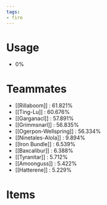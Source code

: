 ```yaml
---
tags:
- fire
---
```

# Usage
- 0%
# Teammates
- [[Rillaboom]] : 61.821%
- [[Ting-Lu]] : 60.676%
- [[Garganacl]] : 57.891%
- [[Grimmsnarl]] : 56.835%
- [[Ogerpon-Wellspring]] : 56.334%
- [[Ninetales-Alola]] : 9.894%
- [[Iron Bundle]] : 6.539%
- [[Baxcalibur]] : 6.388%
- [[Tyranitar]] : 5.712%
- [[Amoonguss]] : 5.422%
- [[Hatterene]] : 5.229%
# Items